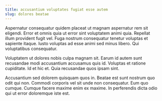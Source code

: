```yaml
---
title: accusantium voluptates fugiat esse autem
slug: dolores beatae
---
```


Aspernatur consequatur quidem placeat ut magnam aspernatur rem sit eligendi. Error et omnis quia ut error sint voluptatem animi quia. Repellat illum provident fugit vel. Fuga nostrum consequatur tenetur voluptas et sapiente itaque. Iusto voluptas ad esse animi sed minus libero. Qui voluptatibus consequatur.

Voluptatem ut dolores nobis culpa magnam sit. Earum id autem sunt recusandae modi accusantium accusamus quis id. Voluptas et ratione cupiditate. Id et hic et. Quia recusandae quos ipsam sint.

Accusantium sed dolorem quisquam quos in. Beatae est sunt nostrum quo odit qui non. Commodi corporis vel sit unde non consequatur. Eum quo cumque. Cumque facere maxime enim ex maxime. In perferendis dicta odio qui ut error doloremque iste est.
